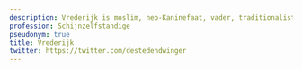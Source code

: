 ```yaml
---
description: Vrederijk is moslim, neo-Kaninefaat, vader, traditionalist en reactionair.
profession: Schijnzelfstandige
pseudonym: true
title: Vrederijk
twitter: https://twitter.com/destedendwinger
---
```

